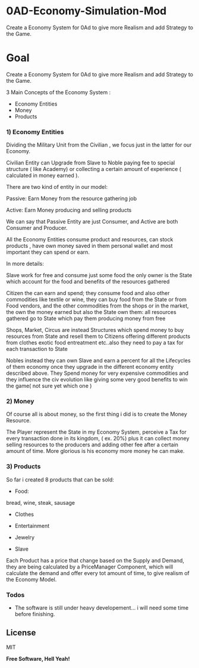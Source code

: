 # 0AD-Economy-Simulation-Mod



Create a Economy System for 0Ad to give more Realism and add Strategy to the Game.


# Goal 

Create a Economy System for 0Ad to give more Realism and add Strategy to the Game. 

3 Main Concepts of the Economy System :

 
  - Economy Entities
  - Money
  - Products
  
  
### 1) Economy Entities

Dividing the Military Unit from the Civilian , we focus just in the latter for our Economy.

Civilian Entity can Upgrade from Slave to Noble paying fee to special structure ( like Academy) or collecting a certain amount of experience ( calculated in money earned ).

There are two kind of entity in our model:

Passive: Earn Money from the resource gathering job

Active: Earn Money producing and selling products

We can say that Passive Entity are just Consumer, and Active are both Consumer and Producer.

All the Economy Entities consume product and resources, can stock products , have own money saved in them personal wallet and most important  they can spend or earn.

In more details:

Slave work for free and consume just some food the only owner is the State which account for the food and benefits of the resources gathered

Citizen the can earn and spend; they consume food and also other commodities like textile or wine, they can buy food from the State or from Food vendors, and the other commodities from the shops or in the market, the own the money earned but also the State own them: all resources gathered go to State which pay them producing money from free

Shops, Market, Circus are instead Structures which spend money to buy resources from State and resell them to Citizens offering different products from clothes exotic food  entreatment etc..also they need to pay a tax for each transaction to State

Nobles  instead they can own Slave and earn a percent for all the Lifecycles of them economy once they upgrade in the different economy entity described above. They Spend money for very expensive commodities and they influence the civ evolution like giving some very good benefits to win the game( not sure yet which one ) 



### 2) Money

Of course all is about money, so the first thing i did is to create the Money Resource.

The Player represent the State in my Economy System, perceive a Tax for every transaction done in its kingdom, ( ex. 20%) plus it can collect money selling resources to the producers and adding other fee after a certain amount of time. More glorious is his economy more money he can make.

 

### 3) Products

So far i created 8 products that can be sold: 

- Food:

bread, wine, steak, sausage

- Clothes

- Entertainment

- Jewelry

- Slave

Each Product has a price that change based on the Supply and Demand, they are being calculated by a PriceManager Component, which will calculate the demand and offer every tot amount of time, to give realism of the Economy Model.


### Todos

 - The software is still under heavy developement... i will need some time before finishing.
 
 

License
----

MIT


**Free Software, Hell Yeah!**
